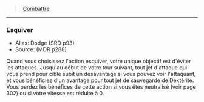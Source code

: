 ﻿> [Combattre](hd_combat.md)

---

### Esquiver

- Alias: Dodge (SRD p93)
- Source: (MDR p288)

Quand vous choisissez l'action esquiver, votre unique objectif est d'éviter les attaques. Jusqu'au début de votre tour suivant, tout jet d'attaque qui vous prend pour cible subit un désavantage si vous pouvez voir l'attaquant, et vous bénéficiez d'un avantage pour tout jet de sauvegarde de Dextérité. Vous perdez les bénéfices de cette action si vous êtes neutralisé (voir page 302) ou si votre vitesse est réduite à 0.

